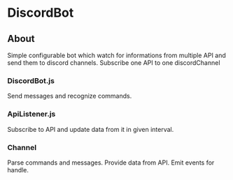 # DiscordBot
## About
Simple configurable bot which watch for informations from multiple API and send them to discord channels. Subscribe one API to one discordChannel
### DiscordBot.js
Send messages and recognize commands.
### ApiListener.js
Subscribe to API and update data from it in given interval.
### Channel
Parse commands and messages. Provide data from API. Emit events for handle.
